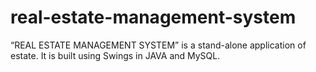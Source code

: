 # real-estate-management-system
“REAL ESTATE MANAGEMENT SYSTEM” is a stand-alone  application of estate. It is built using Swings in JAVA and MySQL.
